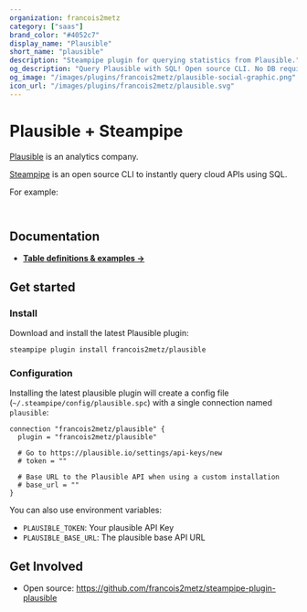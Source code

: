 ```yaml
---
organization: francois2metz
category: ["saas"]
brand_color: "#4052c7"
display_name: "Plausible"
short_name: "plausible"
description: "Steampipe plugin for querying statistics from Plausible."
og_description: "Query Plausible with SQL! Open source CLI. No DB required."
og_image: "/images/plugins/francois2metz/plausible-social-graphic.png"
icon_url: "/images/plugins/francois2metz/plausible.svg"
---
```


# Plausible + Steampipe

[Plausible](https://plausible.io/) is an analytics company.

[Steampipe](https://steampipe.io) is an open source CLI to instantly query cloud APIs using SQL.

For example:

```sql
```

```
```

## Documentation

- **[Table definitions & examples →](/plugins/francois2metz/plausible/tables)**

## Get started

### Install

Download and install the latest Plausible plugin:

```bash
steampipe plugin install francois2metz/plausible
```

### Configuration

Installing the latest plausible plugin will create a config file (`~/.steampipe/config/plausible.spc`) with a single connection named `plausible`:

```hcl
connection "francois2metz/plausible" {
  plugin = "francois2metz/plausible"

  # Go to https://plausible.io/settings/api-keys/new
  # token = ""

  # Base URL to the Plausible API when using a custom installation
  # base_url = ""
}

```

You can also use environment variables:

- `PLAUSIBLE_TOKEN`: Your plausible API Key
- `PLAUSIBLE_BASE_URL`: The plausible base API URL

## Get Involved

* Open source: https://github.com/francois2metz/steampipe-plugin-plausible

